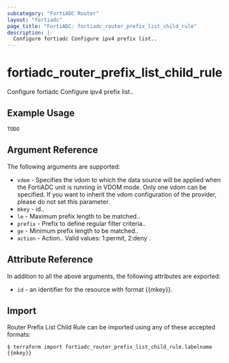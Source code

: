 ```yaml
---
subcategory: "FortiADC Router"
layout: "fortiadc"
page_title: "FortiADC: fortiadc_router_prefix_list_child_rule"
description: |-
  Configure fortiadc Configure ipv4 prefix list..
---
```


# fortiadc_router_prefix_list_child_rule
Configure fortiadc Configure ipv4 prefix list..

## Example Usage
```hcl
TODO
```

## Argument Reference

The following arguments are supported:

* `vdom` - Specifies the vdom to which the data source will be applied when the FortiADC unit is running in VDOM mode. Only one vdom can be specified. If you want to inherit the vdom configuration of the provider, please do not set this parameter.
* `mkey` - id..
* `le` - Maximum prefix length to be matched.. 
* `prefix` - Prefix to define regular filter criteria.. 
* `ge` - Minimum prefix length to be matched.. 
* `action` - Action.. Valid values: 1:permit, 2:deny .

## Attribute Reference

In addition to all the above arguments, the following attributes are exported:
* `id` - an identifier for the resource with format {{mkey}}.

## Import
 Router Prefix List Child Rule can be imported using any of these accepted formats:
```
$ terraform import fortiadc_router_prefix_list_child_rule.labelname {{mkey}}
```
